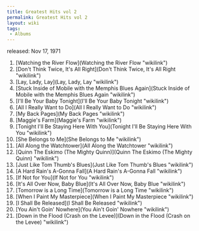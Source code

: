 ```yaml
---
title: Greatest Hits vol 2
permalink: Greatest Hits vol 2
layout: wiki
tags:
 - Albums
---
```


released: Nov 17, 1971

1.  [Watching the River Flow](Watching the River Flow "wikilink")
2.  [Don't Think Twice, It's All
    Right](Don't Think Twice, It's All Right "wikilink")
3.  [Lay, Lady, Lay](Lay, Lady, Lay "wikilink")
4.  [Stuck Inside of Mobile with the Memphis Blues
    Again](Stuck Inside of Mobile with the Memphis Blues Again "wikilink")
5.  [I'll Be Your Baby Tonight](I'll Be Your Baby Tonight "wikilink")
6.  [All I Really Want to Do](All I Really Want to Do "wikilink")
7.  [My Back Pages](My Back Pages "wikilink")
8.  [Maggie's Farm](Maggie's Farm "wikilink")
9.  [Tonight I'll Be Staying Here With
    You](Tonight I'll Be Staying Here With You "wikilink")
10. [She Belongs to Me](She Belongs to Me "wikilink")
11. [All Along the Watchtower](All Along the Watchtower "wikilink")
12. [Quinn The Eskimo (The Mighty
    Quinn)](Quinn The Eskimo (The Mighty Quinn) "wikilink")
13. [Just Like Tom Thumb's
    Blues](Just Like Tom Thumb's Blues "wikilink")
14. [A Hard Rain's A-Gonna Fall](A Hard Rain's A-Gonna Fall "wikilink")
15. [If Not for You](If Not for You "wikilink")
16. [It's All Over Now, Baby
    Blue](It's All Over Now, Baby Blue "wikilink")
17. [Tomorrow is a Long Time](Tomorrow is a Long Time "wikilink")
18. [When I Paint My
    Masterpiece](When I Paint My Masterpiece "wikilink")
19. [I Shall Be Released](I Shall Be Released "wikilink")
20. [You Ain't Goin' Nowhere](You Ain't Goin' Nowhere "wikilink")
21. [Down in the Flood (Crash on the
    Levee)](Down in the Flood (Crash on the Levee) "wikilink")

